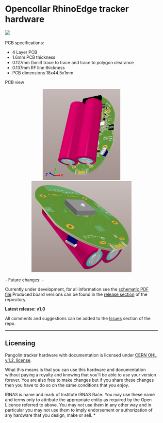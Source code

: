 # Opencollar RhinoEdge tracker hardware
<img src="https://github.com/IRNAS/smartparks-rhinoedge-tracker-hardware/blob/master/04_OUTPUT_FILES/irnas-logotip-rgb-02.png" height="150">

PCB specifications:
- 4 Layer PCB
- 1.6mm PCB thickness
- 0.127mm (5mil) trace to trace and trace to polygon clearance
- 0.137mm RF line thickness
- PCB dimensions 18x44.5x1mm

PCB view
<p align="center">
<img src="https://github.com/IRNAS/opencollar-rangeredge-hw/blob/master/Pictures/PCB1.png" height="300">			<img src="https://github.com/IRNAS/opencollar-rangeredge-hw/blob/master/Pictures/PCB2.png" height="300">		
</p>
 - Future changes:
	- 
  
Currently under development, for all information see the [schematic PDF file](https://github.com/IRNAS/opencollar-rangeredge-hw/blob/master/Documentation).Produced board versions can be found in the [release section](https://github.com/IRNAS/smartparks-rhinoedge-tracker-hardware/releases) of the repository.

**Latest release: [v1.0](https://github.com/IRNAS/opencollar-rangeredge-hw/Documentation)**


All comments and suggestions can be added to the [Issues](https://github.com/IRNAS/opencollar-rangeredge-hw/issues) section of the repo.

---

## Licensing

Pangolin tracker hardware with documentation is licensed under [CERN OHL v.1.2. license](https://www.ohwr.org/licenses/cern-ohl/license_versions/v1.2).

What this means is that you can use this hardware and documentation without paying a royalty and knowing that you'll be able to use your version forever. You are also free to make changes but if you share these changes then you have to do so on the same conditions that you enjoy.

IRNAS is name and mark of Institute IRNAS Rače. You may use these name and terms only to attribute the appropriate entity as required by the Open Licence referred to above. You may not use them in any other way and in particular you may not use them to imply endorsement or authorization of any hardware that you design, make or sell.
*